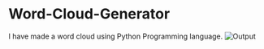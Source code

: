 # Word-Cloud-Generator
I have made a word cloud using Python Programming language.
![Output](https://user-images.githubusercontent.com/88414154/215274982-3aba3f45-f6c1-4596-ac55-e8a74fc119aa.jpeg)

